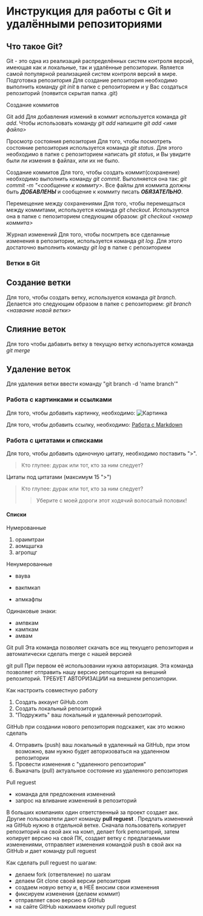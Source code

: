 # Инструкция для работы с Git и удалёнными репозиториями

## Что такое Git?
Git - это одна из реализаций распределённых систем контроля версий, имеющая как и локальные, так и удалённые репозитории. Является самой популярной реализацией систем контроля версий в мире.
Подготовка репозитория
Для создание репозитория необходимо выполнить команду *git init*  в папке с репозиторием и у Вас создаться репозиторий (появится скрытая папка .git)

Создание коммитов

Git add
Для добавления измений в коммит используется команда *git add*. Чтобы использовать команду *git add* напишите *git add <имя файла>*

Просмотр состояния репозитория
Для того, чтобы посмотреть состояние репозитория используется команда *git status*. Для этого необходимо в папке с репозиторием написать *git status*, и Вы увидите были ли измения в файлах, или их не было.

Создание коммитов
Для того, чтобы создать коммит(сохранение) необходимо выполнить команду *git commit*. Выполняется она так: *git commit -m "<сообщение к коммиту>*. Все файлы для коммита должны быть ***ДОБАВЛЕНЫ*** и сообщение к коммиту писать ***ОБЯЗАТЕЛЬНО***.

Перемещение между сохранениями
Для того, чтобы перемещаться между коммитами, используется команда *git checkout*. Используется она в папке с пепозиторием следующим образом: *git checkout <номер коммита>*

Журнал изменений
Для того, чтобы посмтреть все сделанные изменения в репозитории, используется команда *git log*. Для этого достаточно выполнить команду *git log* в папке с репозиторием

### Ветки в Git

## Создание ветки

Для того, чтобы создать ветку, используется команда *git branch*. Делается это следующим образом в папке с репозиторием: *git branch <название новой ветки>*

## Слияние веток

Для того чтобы дабавить ветку в текущую ветку используется команда *git merge <name branch>*

## Удаление веток
Для удаления ветки ввести команду "git branch -d 'name branch'"

### Работа с картинками и ссылками

Для того, чтобы добавить картинку, необходимо: ![Картинка](https://n1s1.elle.ru/48/7b/36/487b36300c62c5f0cb905da52aa874b4/728x486_1_30b570c2f6c0da65bb56095068e05768@940x627_0xc0a839a4_18087198581488362059.jpeg)

Для того, чтобы добавить ссылку, необходимо: [Работа с Markdown](https://texterra.ru/blog/ischerpyvayushchaya-shpargalka-po-sintaksisu-razmetki-markdown-na-zametku-avtoram-veb-razrabotchikam.html)

### Работа с цитатами и списками

Для того, чтобы добавить одиночную цитату, необходимо поставить ">".

> Кто глупее: дурак или тот, кто за ним следует?

Цитаты под цитатами (максимум 15 ">")
> Кто глупее: дурак или тот, кто за ним следует?
>> Уберите с моей дороги этот ходячий волосатый половик!

#### Списки

Нумерованные
1. ораимтраи
2. аомщшгка
3. агропщг

Ненумерованные

- ваува
+ вакпмкап
* апмкафпы

Одинаковые знаки:

* ампвкам
* кампкам
* амвам

Git pull
Эта команда позволяет скачать все ищ текущего репозитория и автоматически сделать merge  с нашей версией

git pull
При первом её использовании нужна авторизация.
Эта команда позволяет отправить нашу версию репощитория на внешний репозиторий. ТРЕБУЕТ АВТОРИЗАЦИИ на внешнем репозитории.

Как настроить совместную работу

1. Создать аккаунт GiHub.com
2. Создать локальный репозиторий
3. "Подружить" ваш локальный и удаленный репозиторий.

GitHub при создании нового репозитория подскажет, как это можно сделать

4. Отправить (push) ваш локальный в удаленный на GitHub, при этом возможно, вам нужно будет авторизоваться на удаленном  репозитории
5. Провести изменения с "удаленного репозитория"
6. Выкачать (pull) актуальное состояние из удаленного репозитория

Pull reguest

- команда для предложения изменений
- запрос на вливание изменений в репозиторий

В больших компаниях один ответственный за проект создает акк. Другие пользователи дают команду **pull reguest** . Предлать изменений на GitHub нужно в отдельной ветке.
Сначала пользователь копирует репозиторий на свой акк на комп, делает fork репозиторий, затем копирует версию на свой ПК, создает ветку с предлагаемыми изменениями, отправляет изменения командой push в свой акк на GitHub и дает команду pull reguest 

Как сделать pull reguest по шагам:

- делаем fork (ответвление) по шагам
- делаем Git clone своей версии репозитория
- создаем новую ветку и, в НЕЁ вносим свои изменения
- фиксируем изменения (делаем коммит)
- отправляет свою версию в GitHub
- на сайте GitHub нажимаем кнопку pull reguest